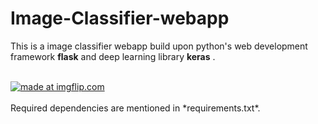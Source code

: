 # Image-Classifier-webapp
This is a image classifier webapp build upon python's web development framework **flask** and deep learning library **keras** .


<br>
<a href="https://imgflip.com/gif/3dcl7q"><img src="https://i.imgflip.com/3dcl7q.gif" title="made at imgflip.com"/></a>


<br>
<br>
Required dependencies are mentioned in *requirements.txt*.


